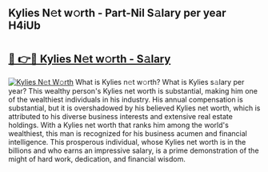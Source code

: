 ## Kylies N𝚎t w𝚘rth - Part-Nil S𝚊lary per year H4iUb

# <h2><a href="http://gc358ug.nevu.top/?p=Kylies">🔗 👉🔴 Kylies N𝚎t w𝚘rth - S𝚊lary</a></h2>

[![Kylies N𝚎t W𝚘rth](https://i.imgur.com/Oavwk0R.jpeg)](http://gc358ug.nevu.top/?p=Kylies)
What is Kylies n𝚎t w𝚘rth? What is Kylies s𝚊lary per year?
This wealthy person's Kylies net worth is substantial, making him one of the wealthiest individuals in his industry. His annual compensation is substantial, but it is overshadowed by his believed Kylies net worth, which is attributed to his diverse business interests and extensive real estate holdings. With a Kylies net worth that ranks him among the world's wealthiest, this man is recognized for his business acumen and financial intelligence. This prosperous individual, whose Kylies net worth is in the billions and who earns an impressive salary, is a prime demonstration of the might of hard work, dedication, and financial wisdom.
